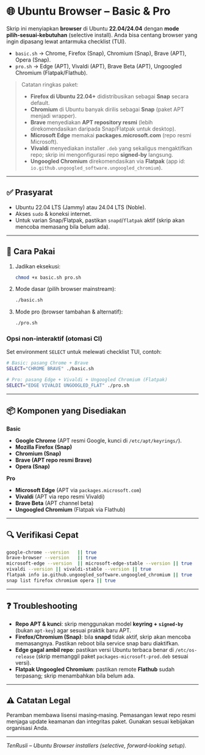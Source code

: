 # 🌐 Ubuntu Browser – Basic & Pro

Skrip ini menyiapkan **browser** di Ubuntu **22.04/24.04** dengan **mode pilih‑sesuai‑kebutuhan** (selective install). Anda bisa centang browser yang ingin dipasang lewat antarmuka checklist (TUI).

- `basic.sh` → Chrome, Firefox (Snap), Chromium (Snap), Brave (APT), Opera (Snap).
- `pro.sh` → Edge (APT), Vivaldi (APT), Brave Beta (APT), Ungoogled Chromium (Flatpak/Flathub).

> Catatan ringkas paket:
> - **Firefox di Ubuntu 22.04+** didistribusikan sebagai **Snap** secara default.  
> - **Chromium** di Ubuntu banyak dirilis sebagai **Snap** (paket APT menjadi wrapper).  
> - **Brave** menyediakan **APT repository resmi** (lebih direkomendasikan daripada Snap/Flatpak untuk desktop).  
> - **Microsoft Edge** memakai **packages.microsoft.com** (repo resmi Microsoft).  
> - **Vivaldi** menyediakan installer `.deb` yang sekaligus mengaktifkan repo; skrip ini mengonfigurasi repo **signed-by** langsung.  
> - **Ungoogled Chromium** direkomendasikan via **Flatpak** (app id: `io.github.ungoogled_software.ungoogled_chromium`).

---

## ✅ Prasyarat
- Ubuntu 22.04 LTS (Jammy) atau 24.04 LTS (Noble).
- Akses `sudo` & koneksi internet.
- Untuk varian Snap/Flatpak, pastikan `snapd`/`flatpak` aktif (skrip akan mencoba memasang bila belum ada).

---

## 🚀 Cara Pakai

1. Jadikan eksekusi:
   ```bash
   chmod +x basic.sh pro.sh
   ```
2. Mode dasar (pilih browser mainstream):
   ```bash
   ./basic.sh
   ```
3. Mode pro (browser tambahan & alternatif):
   ```bash
   ./pro.sh
   ```

### Opsi non‑interaktif (otomasi CI)
Set environment `SELECT` untuk melewati checklist TUI, contoh:
```bash
# Basic: pasang Chrome + Brave
SELECT="CHROME BRAVE" ./basic.sh

# Pro: pasang Edge + Vivaldi + Ungoogled Chromium (Flatpak)
SELECT="EDGE VIVALDI UNGOOGLED_FLAT" ./pro.sh
```

---

## 📦 Komponen yang Disediakan

**Basic**
- **Google Chrome** (APT resmi Google, kunci di `/etc/apt/keyrings/`).
- **Mozilla Firefox (Snap)**
- **Chromium (Snap)**
- **Brave (APT repo resmi Brave)**
- **Opera (Snap)**

**Pro**
- **Microsoft Edge** (APT via `packages.microsoft.com`)
- **Vivaldi** (APT via repo resmi Vivaldi)
- **Brave Beta** (APT channel beta)
- **Ungoogled Chromium** (Flatpak via Flathub)

---

## 🔍 Verifikasi Cepat
```bash
google-chrome --version   || true
brave-browser --version   || true
microsoft-edge --version  || microsoft-edge-stable --version || true
vivaldi --version || vivaldi-stable --version || true
flatpak info io.github.ungoogled_software.ungoogled_chromium || true
snap list firefox chromium opera || true
```

---

## ❓ Troubleshooting
- **Repo APT & kunci**: skrip menggunakan model **keyring + `signed-by`** (bukan `apt-key`) agar sesuai praktik baru APT.
- **Firefox/Chromium (Snap)**: bila **snapd** tidak aktif, skrip akan mencoba memasangnya. Pastikan reboot bila service snap baru diaktifkan.
- **Edge gagal ambil repo**: pastikan versi Ubuntu terbaca benar di `/etc/os-release` (skrip memanggil paket `packages-microsoft-prod.deb` sesuai versi).
- **Flatpak Ungoogled Chromium**: pastikan remote **Flathub** sudah terpasang; skrip menambahkan bila belum ada.

---

## ⚠️ Catatan Legal
Peramban membawa lisensi masing‑masing. Pemasangan lewat repo resmi menjaga update keamanan dan integritas paket. Gunakan sesuai kebijakan organisasi Anda.

---

_TenRusli – Ubuntu Browser installers (selective, forward‑looking setup)._ 
